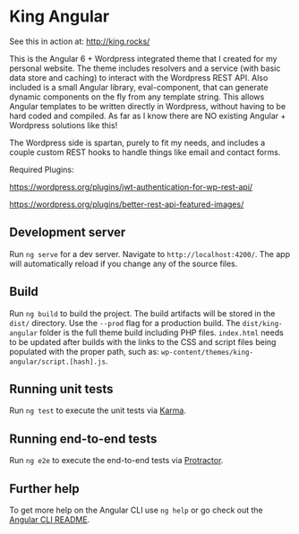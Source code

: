 # King Angular
See this in action at: http://king.rocks/

This is the Angular 6 + Wordpress integrated theme that I created for my personal website. The theme includes resolvers and a service (with basic data store and caching) to interact with the Wordpress REST API. Also included is a small Angular library, eval-component, that can generate dynamic components on the fly from any template string. This allows Angular templates to be written directly in Wordpress, without having to be hard coded and compiled. As far as I know there are NO existing Angular + Wordpress solutions like this!

The Wordpress side is spartan, purely to fit my needs, and includes a couple custom REST hooks to handle things like email and contact forms. 

Required Plugins:

https://wordpress.org/plugins/jwt-authentication-for-wp-rest-api/

https://wordpress.org/plugins/better-rest-api-featured-images/

## Development server

Run `ng serve` for a dev server. Navigate to `http://localhost:4200/`. The app will automatically reload if you change any of the source files.

## Build

Run `ng build` to build the project. The build artifacts will be stored in the `dist/` directory. Use the `--prod` flag for a production build. The `dist/king-angular` folder is the full theme build including PHP files. `index.html` needs to be updated after builds with the links to the CSS and script files being populated with the proper path, such as: `wp-content/themes/king-angular/script.[hash].js`.

## Running unit tests

Run `ng test` to execute the unit tests via [Karma](https://karma-runner.github.io).

## Running end-to-end tests

Run `ng e2e` to execute the end-to-end tests via [Protractor](http://www.protractortest.org/).

## Further help

To get more help on the Angular CLI use `ng help` or go check out the [Angular CLI README](https://github.com/angular/angular-cli/blob/master/README.md).
